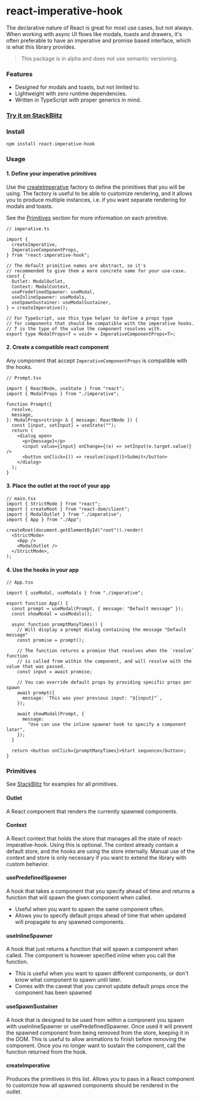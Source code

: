# react-imperative-hook

The declarative nature of React is great for most use cases, but not always.
When working with async UI flows like modals, toasts and drawers, it's often
preferable to have an imperative and promise based interface, which is what this library provides.

> This package is in alpha and does not use semantic versioning.

### Features

- Designed for modals and toasts, but not limited to.
- Lightweight with zero runtime dependencies.
- Written in TypeScript with proper generics in mind.

### [Try it on StackBlitz](https://stackblitz.com/edit/react-imperative-hook-example?file=src%2FApp.tsx)

### Install

    npm install react-imperative-hook

### Usage

#### 1. Define your imperative primitives

Use the [createImperative](#createimperative) factory to define the primitives that you will be using.
The factory is useful to be able to customize rendering, and it allows you to produce multiple instances,
i.e. if you want separate rendering for modals and toasts.

See the [Primitives](#primitives) section for more information on each primitive.

```tsx
// imperative.ts

import {
  createImperative,
  ImperativeComponentProps,
} from "react-imperative-hook";

// The default primitive names are abstract, so it's
// recommended to give them a more concrete name for your use-case.
const {
  Outlet: ModalOutlet,
  Context: ModalContext,
  usePredefinedSpawner: useModal,
  useInlineSpawner: useModals,
  useSpawnSustainer: useModalSustainer,
} = createImperative();

// For TypeScript, use this type helper to define a props type
// for components that should be compatible with the imperative hooks.
// T is the type of the value the component resolves with.
export type ModalProps<T = void> = ImperativeComponentProps<T>;
```

#### 2. Create a compatible react component

Any component that accept `ImperativeComponentProps` is compatible with the hooks.

```tsx
// Prompt.tsx

import { ReactNode, useState } from "react";
import { ModalProps } from "./imperative";

function Prompt({
  resolve,
  message,
}: ModalProps<string> & { message: ReactNode }) {
  const [input, setInput] = useState("");
  return (
    <dialog open>
      <p>{message}</p>
      <input value={input} onChange={(e) => setInput(e.target.value)} />
      <button onClick={() => resolve(input)}>Submit</button>
    </dialog>
  );
}
```

#### 3. Place the outlet at the root of your app

```tsx
// main.tsx
import { StrictMode } from "react";
import { createRoot } from "react-dom/client";
import { ModalOutlet } from "./imperative";
import { App } from "./App";

createRoot(document.getElementById("root")).render(
  <StrictMode>
    <App />
    <ModalOutlet />
  </StrictMode>,
);
```

#### 4. Use the hooks in your app

```tsx
// App.tsx

import { useModal, useModals } from "./imperative";

export function App() {
  const prompt = useModal(Prompt, { message: "Default message" });
  const showModal = useModals();

  async function promptManyTimes() {
    // Will display a prompt dialog containing the message "Default message"
    const promise = prompt();

    // The function returns a promise that resolves when the `resolve` function
    // is called from within the component, and will resolve with the value that was passed.
    const input = await promise;

    // You can override default props by providing specific props per spawn
    await prompt({
      message: `This was your previous input: "${input}"`,
    });

    await showModal(Prompt, {
      message:
        "Use can use the inline spawner hook to specify a component later",
    });
  }

  return <button onClick={promptManyTimes}>Start sequence</button>;
}
```

### Primitives

See [StackBlitz](#try-it-on-stackblitz) for examples for all primitives.

#### Outlet

A React component that renders the currently spawned components.

#### Context

A React context that holds the store that manages all the state of react-imperative-hook.
Using this is optional. The context already contain a default store, and the hooks are
using the store internally. Manual use of the context and store is only necessary
if you want to extend the library with custom behavior.

#### usePredefinedSpawner

A hook that takes a component that you specify ahead of time and returns a function that will spawn the given component when called.

- Useful when you want to spawn the same component often.
- Allows you to specify default props ahead of time that when updated will propagate to any spawned components.

#### useInlineSpawner

A hook that just returns a function that will spawn a component when called.
The component is however specified inline when you call the function.

- This is useful when you want to spawn different components, or don't know what component to spawn until later.
- Comes with the caveat that you cannot update default props once the component has been spawned

#### useSpawnSustainer

A hook that is designed to be used from within a component you spawn with useInlineSpawner or usePredefinedSpawner.
Once used it will prevent the spawned component from being removed from the store, keeping it in the DOM.
This is useful to allow animations to finish before removing the component.
Once you no longer want to sustain the component, call the function returned from the hook.

#### createImperative

Produces the primitives in this list. Allows you to pass in a React component
to customize how all spawned components should be rendered in the outlet.
